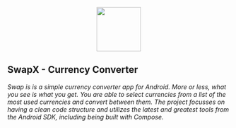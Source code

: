 <p align="center">
    <img
        src="https://raw.githubusercontent.com/MaxHvesser/swapx-android/master/images/swap_logo.png"
        height="100">
    <br/>
</p>

## SwapX - Currency Converter

_Swap is is a simple currency converter app for Android. More or less, what you see is what you get. You are able to select currencies from a list of the most used currencies and convert between them. The project focusses on having a clean code structure and utilizes the latest and greatest tools from the Android SDK, including being built with Compose._